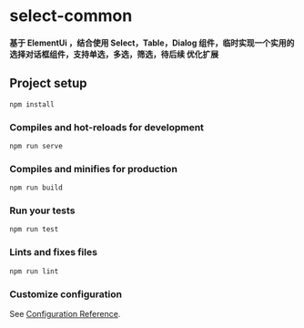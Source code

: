 # select-common

#### 基于 ElementUi ，结合使用 Select，Table，Dialog 组件，临时实现一个实用的选择对话框组件，支持单选，多选，筛选，待后续 优化扩展

## Project setup
```
npm install
```

### Compiles and hot-reloads for development
```
npm run serve
```

### Compiles and minifies for production
```
npm run build
```

### Run your tests
```
npm run test
```

### Lints and fixes files
```
npm run lint
```

### Customize configuration
See [Configuration Reference](https://cli.vuejs.org/config/).
